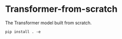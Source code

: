 # Transformer-from-scratch

The Transformer model built from scratch.

```angular2html
pip install . -e
```